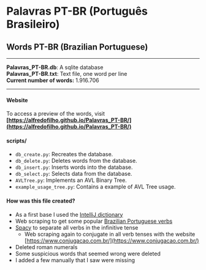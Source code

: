 ﻿# Palavras PT-BR (Português Brasileiro)
## Words PT-BR (Brazilian Portuguese)

<hr>

**Palavras_PT-BR.db**: A sqlite database <br>
**Palavras_PT-BR.txt**: Text file, one word per line <br>
**Current number of words:** 1.916.706<br>
<hr>

#### Website
To access a preview of the words, visit **[https://alfredofilho.github.io/Palavras_PT-BR/](https://alfredofilho.github.io/Palavras_PT-BR/)**

#### scripts/

  - `db_create.py`: Recreates the database.
  - `db_delete.py`: Deletes words from the database.
  - `db_insert.py`: Inserts words into the database.
  - `db_select.py`: Selects data from the database.
  - `AVLTree.py`: Implements an AVL Binary Tree.
  - `example_usage_tree.py`: Contains a example of AVL Tree usage.



#### How was this file created?
- As a first base I used the [IntelliJ dictionary](https://github.com/rafaelsc/IntelliJ.Portuguese.Brazil.Dictionary)
- Web scraping to get some popular [Brazilian Portuguese verbs](https://www.conjugacao.com.br/verbos-populares/)
- [Spacy](https://spacy.io/models/pt#pt_core_news_sm) to separate all verbs in the infinitive tense 
    - Web scraping again to conjugate in all verb tenses with the website [https://www.conjugacao.com.br/](https://www.conjugacao.com.br/)
- Deleted roman numerals
- Some suspicious words that seemed wrong were deleted
- I added a few manually that I saw were missing